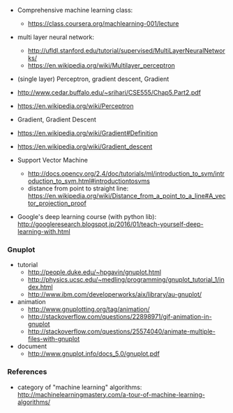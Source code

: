<!--
{
  "title": "Machine Learning DIY",
  "date": "1969-12-31T15:00:00.000Z",
  "category": "",
  "tags": [
    "algorithm"
  ],
  "draft": true
}
-->

- Comprehensive machine learning class:
  - https://class.coursera.org/machlearning-001/lecture

- multi layer neural network:
  - http://ufldl.stanford.edu/tutorial/supervised/MultiLayerNeuralNetworks/
  - https://en.wikipedia.org/wiki/Multilayer_perceptron

- (single layer) Perceptron, gradient descent, Gradient
 - http://www.cedar.buffalo.edu/~srihari/CSE555/Chap5.Part2.pdf
 - https://en.wikipedia.org/wiki/Perceptron

- Gradient, Gradient Descent
 - https://en.wikipedia.org/wiki/Gradient#Definition
 - https://en.wikipedia.org/wiki/Gradient_descent

- Support Vector Machine
  - http://docs.opencv.org/2.4/doc/tutorials/ml/introduction_to_svm/introduction_to_svm.html#introductiontosvms
  - distance from point to straight line: https://en.wikipedia.org/wiki/Distance_from_a_point_to_a_line#A_vector_projection_proof

- Google's deep learning course (with python lib): http://googleresearch.blogspot.jp/2016/01/teach-yourself-deep-learning-with.html

### Gnuplot

- tutorial
  - http://people.duke.edu/~hpgavin/gnuplot.html
  - http://physics.ucsc.edu/~medling/programming/gnuplot_tutorial_1/index.html
  - http://www.ibm.com/developerworks/aix/library/au-gnuplot/
- animation
  - http://www.gnuplotting.org/tag/animation/
  - http://stackoverflow.com/questions/22898971/gif-animation-in-gnuplot
  - http://stackoverflow.com/questions/25574040/animate-multiple-files-with-gnuplot
- document
  - http://www.gnuplot.info/docs_5.0/gnuplot.pdf

### References

- category of "machine learning" algorithms: http://machinelearningmastery.com/a-tour-of-machine-learning-algorithms/